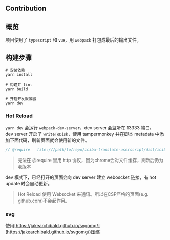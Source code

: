 Contribution
--------------
## 概览
项目使用了 `typescript` 和 `vue`，用 `webpack` 打包成最后的输出文件。

## 构建步骤
```shell
# 安装依赖
yarn install

# 构建并 lint
yarn build

# 开启开发服务器
yarn dev
```

### Hot Reload
`yarn dev` 会运行 `webpack-dev-server`，dev server 会监听在 13333 端口。  
dev server 开启了 `writeToDisk`，使用 tampermonkey 并在脚本 metadata 中添加下面代码，刷新页面就会使用新的文件。
```js
// @require   file:///path/to/repo/iciba-translate-userscript/dist/iciba.user.js
```

> 无法在 @require 里用 http 协议，因为chrome会对文件缓存，刷新后仍为老版本

dev 模式下，已经打开的页面会向 dev server 建立 weboscket 链接，有 hot update 时会自动更新。  

> Hot Reload 使用 Websocket 来通讯。所以在CSP严格的页面(e.g. github.com)不会起作用。


### svg
使用[https://jakearchibald.github.io/svgomg/](https://jakearchibald.github.io/svgomg/)压缩
